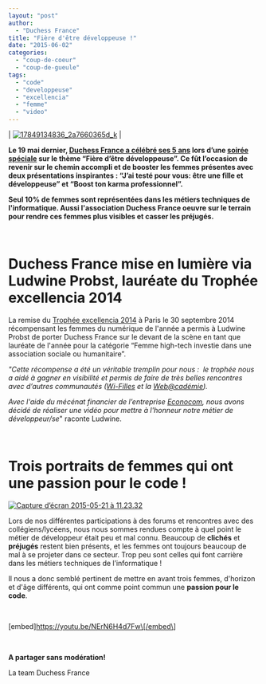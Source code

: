 ```yaml
---
layout: "post"
author: 
  - "Duchess France"
title: "Fière d'être développeuse !"
date: "2015-06-02"
categories: 
  - "coup-de-coeur"
  - "coup-de-gueule"
tags: 
  - "code"
  - "developpeuse"
  - "excellencia"
  - "femme"
  - "video"
---
```


| [![17849134836_2a7660365d_k](/assets/2015/06/2015-06-02-fiere-detre-developpeuse/17849134836_2a7660365d_k-1024x447.jpg)](/assets/2015/06/2015-06-02-fiere-detre-developpeuse/17849134836_2a7660365d_k.jpg) |

**Le 19 mai dernier, [Duchess France a célébré ses 5 ans](http://www.duchess-france.org/duchess-france-fete-ses-5-ans-le-19-mai/) lors d’une [soirée spéciale](http://rslnmag.fr/post/2015/05/19/Duchess-France-fete-ses-5-ans.aspx) sur le thème “Fière d’être développeuse”. Ce fût l’occasion de revenir sur le chemin accompli et de booster les femmes présentes avec deux présentations inspirantes : “J’ai testé pour vous: être une fille et développeuse” et “Boost ton karma professionnel”.**

**Seul 10% de femmes sont représentées dans les métiers techniques de l'informatique. Aussi l'association Duchess France oeuvre sur le terrain pour rendre ces femmes plus visibles et casser les préjugés.**

 

# Duchess France mise en lumière via Ludwine Probst, lauréate du Trophée excellencia 2014

La remise du [Trophée excellencia 2014](http://www.excellencia.org/) à Paris le 30 septembre 2014 récompensant les femmes du numérique de l'année a permis à Ludwine Probst de porter Duchess France sur le devant de la scène en tant que lauréate de l'année pour la catégorie “Femme high-tech investie dans une association sociale ou humanitaire”.

_"Cette récompense a été un véritable tremplin pour nous :  le trophée nous a aidé à gagner en visibilité et permis de faire de très belles rencontres avec d’autres communautés ([Wi-Filles](http://wifilles.org/) et la [Web@cadémie](http://webacademie.org/))._

_Avec l'aide du mécénat financier de l’entreprise_ [_Econocom_](https://www.econocom.com/fr)_, nous avons décidé de réaliser une vidéo pour mettre à l'honneur notre métier de développeur/se_" raconte Ludwine.

 

# Trois portraits de femmes qui ont une passion pour le code !

[![Capture d’écran 2015-05-21 à 11.23.32](/assets/2015/06/2015-06-02-fiere-detre-developpeuse/Capture-d-----cran-2015-05-21----11.23.32-300x172.png)](/assets/2015/06/2015-06-02-fiere-detre-developpeuse/Capture-d-----cran-2015-05-21----11.23.32.png)

Lors de nos différentes participations à des forums et rencontres avec des collégiens/lycéens, nous nous sommes rendues compte à quel point le métier de développeur était peu et mal connu. Beaucoup de **clichés** et **préjugés** restent bien présents, et les femmes ont toujours beaucoup de mal à se projeter dans ce secteur. Trop peu sont celles qui font carrière dans les métiers techniques de l’informatique !

Il nous a donc semblé pertinent de mettre en avant trois femmes, d'horizon et d'âge différents, qui ont comme point commun une **passion pour le code**.

 

\[embed\]https://youtu.be/NErN6H4d7Fw\[/embed\]

 

**A partager sans modération!**

La team Duchess France
